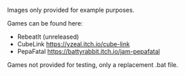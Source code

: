 Images only provided for example purposes.

Games can be found here:

- RebeatIt  (unreleased)
- CubeLink  https://yzeal.itch.io/cube-link
- PepaFatal https://battyrabbit.itch.io/jam-pepafatal

Games not provided for testing, only a replacement .bat file.
